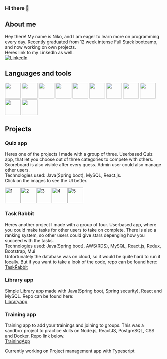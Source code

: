 ### Hi there 👋

## About me
Hey there! My name is Niko, and I am eager to learn more on programming every day. Recently graduated from 12 week intense Full Stack bootcamp, and now working on own projects.     
Heres link to my LinkedIn as well.    
[![LinkedIn](https://img.shields.io/badge/LinkedIn-blue?style=flat-square&logo=linkedin&labelColor=blue)](https://www.linkedin.com/in/niko-rappe-883001263/)

## Languages and tools
    
<div>
  <img src="https://is.mediadelivery.fi/img/468/bccec86c243846a3b23e636a05d9110b.jpg" width="50px" height="50px">
  <img src="https://cdn4.iconfinder.com/data/icons/logos-3/454/nodejs-new-pantone-white-512.png" width="50px" height="50px">
  <img src="https://upload.wikimedia.org/wikipedia/commons/thumb/6/6a/JavaScript-logo.png/800px-JavaScript-logo.png" width="50px">
  <img src="https://w7.pngwing.com/pngs/915/519/png-transparent-typescript-hd-logo-thumbnail.png" width="50px" height="50px">
  <img src="https://cdn.iconscout.com/icon/free/png-256/free-react-1-282599.png?f=webp" width="50px">
  <img src="https://img.favpng.com/6/2/11/redux-react-javascript-freecodecamp-npm-png-favpng-6F2x50visKuC0trBQ0952Cm1E_t.jpg" width="50px" height="50px">
  <img src="https://www.inovex.de/wp-content/uploads/Amazon_Web_Services_Logo-kl.png" width="50px" height="50px">
  <img src="https://upload.wikimedia.org/wikipedia/fi/thumb/e/e0/MySQL-n_logo.svg/1200px-MySQL-n_logo.svg.png" width="50px" height="50px">
  <img src="https://images.g2crowd.com/uploads/product/image/large_detail/large_detail_251be2af3ae607c45c14e816eaa1cf41/postgresql.png" width="50px" height="50px">
  <img src="https://upload.wikimedia.org/wikipedia/commons/thumb/1/17/GraphQL_Logo.svg/1200px-GraphQL_Logo.svg.png" width="50px" height="50px">
  <img src="https://www.devopsmadness.com/images/dockerventure_1/docker_logo.png" width="50px" height="50px">
</div>

## Projects
### Quiz app
Heres one of the projects I made with a group of three. Userbased Quiz app, that let you choose out of three categories to compete with others. Scoreboard is also visible after every quess. Admin user could also manage other users.      
Technologies used: Java(Spring boot), MySQL, React.js.      
Click on the images to see the UI better.

<img width="50px" height="50px" alt="1" src="https://github.com/Spirilo/Spirilo/assets/101670946/e0746af2-15d3-43d7-9c20-59e9028ee7c3"><img width="50px" height="50px" alt="2" src="https://github.com/Spirilo/Spirilo/assets/101670946/e517b0ab-c6ef-479e-8722-6d00c3fd376c"><img width="50px" height="50px" alt="3" src="https://github.com/Spirilo/Spirilo/assets/101670946/6e72907d-771d-44b9-b6f0-6be9094eff29"><img width="50px" height="50px" alt="4" src="https://github.com/Spirilo/Spirilo/assets/101670946/9b40d83b-a60d-4812-8c70-4cbea1dbf405"><img width="50px" height="50px" alt="5" src="https://github.com/Spirilo/Spirilo/assets/101670946/f434ac6f-5abf-4e91-94a9-ca74709129d3">

### Task Rabbit
Heres another project I made with a group of four. Userbased app, where you could make tasks for other users to take on complete. There is also a ranking system, so other users could give stars depenging how you succeed with the tasks.      
Technologies used: Java(Spring boot), AWS(RDS), MySQL, React.js, Redux, Bootstrap, Mui       
Unfortunately the database was on cloud, so it would be quite hard to run it locally. But if you want to take a look of the code, repo can be found here:     
[TaskRabbit](https://github.com/Spirilo/task-rabbit)      

### Library app
Simple Library app made with Java(Spring boot, Spring security), React and MySQL. Repo can be found here:    
[Libraryapp](https://github.com/Spirilo/library-app)       

### Training app
Training app to add your trainings and joining to groups. This was a sandbox project to practice skills on Node.js, ReactJS, PostgreSQL, CSS and Docker. Repo link below.        
[TrainingApp](https://github.com/Spirilo/training-app) 

Currently working on Project management app with Typescript
